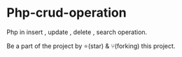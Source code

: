 # Php-crud-operation

Php in insert , update , delete , search operation.

Be a part of the project by ⭐️(star) & ⑂(forking) this project.
